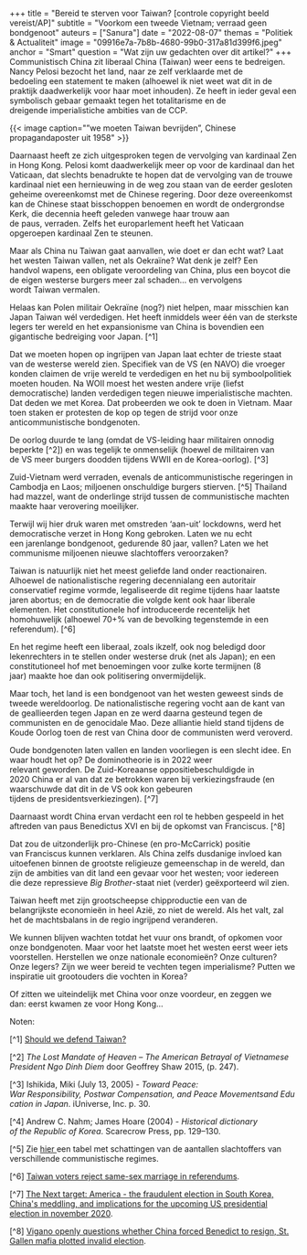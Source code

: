 +++
title = "Bereid te sterven voor Taiwan? [controle copyright beeld vereist/AP]"
subtitle = "Voorkom een tweede Vietnam; verraad geen bondgenoot"
auteurs = ["Sanura"]
date = "2022-08-07"
themas = "Politiek & Actualiteit"
image = "09916e7a-7b8b-4680-99b0-317a81d399f6.jpeg"
anchor = "Smart"
question = "Wat zijn uw gedachten over dit artikel?"
+++
Communistisch China zit liberaal China (Taiwan) weer eens te bedreigen. Nancy Pelosi bezocht het land, naar ze zelf verklaarde met de bedoeling een statement te maken (alhoewel ik niet weet wat dit in de praktijk daadwerkelijk voor haar moet inhouden). Ze heeft in ieder geval een symbolisch gebaar gemaakt tegen het totalitarisme en de dreigende imperialistiche ambities van de CCP. 

{{< image caption="”we moeten Taiwan bevrijden”, Chinese propagandaposter uit 1958" >}}

Daarnaast heeft ze zich uitgesproken tegen de vervolging van kardinaal Zen in Hong Kong. Pelosi komt daadwerkelijk meer op voor de kardinaal dan het Vaticaan, dat slechts benadrukte te hopen dat de vervolging van de trouwe kardinaal niet een hernieuwing in de weg zou staan van de eerder gesloten geheime overeenkomst met de Chinese regering. Door deze overeenkomst kan de Chinese staat bisschoppen benoemen en wordt de ondergrondse Kerk, die decennia heeft geleden vanwege haar trouw aan de paus, verraden. Zelfs het europarlement heeft het Vaticaan opgeroepen kardinaal Zen te steunen.

Maar als China nu Taiwan gaat aanvallen, wie doet er dan echt wat? Laat het westen Taiwan vallen, net als Oekraïne? Wat denk je zelf? Een handvol wapens, een obligate veroordeling van China, plus een boycot die de eigen westerse burgers meer zal schaden… en vervolgens wordt Taiwan vermalen.

Helaas kan Polen militair Oekraïne (nog?) niet helpen, maar misschien kan Japan Taiwan wél verdedigen. Het heeft inmiddels weer één van de sterkste legers ter wereld en het expansionisme van China is bovendien een gigantische bedreiging voor Japan. [^1]

Dat we moeten hopen op ingrijpen van Japan laat echter de trieste staat van de westerse wereld zien. Specifiek van de VS (en NAVO) die vroeger konden claimen de vrije wereld te verdedigen en het nu bij symboolpolitiek moeten houden. Na WOII moest het westen andere vrije (liefst democratische) landen verdedigen tegen nieuwe imperialistische machten. Dat deden we met Korea. Dat probeerden we ook te doen in Vietnam. Maar toen staken er protesten de kop op tegen de strijd voor onze anticommunistische bondgenoten. 

De oorlog duurde te lang (omdat de VS-leiding haar militairen onnodig beperkte [^2]) en was tegelijk te onmenselijk (hoewel de militairen van de VS meer burgers doodden tijdens WWII en de Korea-oorlog). [^3]

Zuid-Vietnam werd verraden, evenals de anticommunistische regeringen in Cambodja en Laos; miljoenen onschuldige burgers stierven. [^5] Thailand had mazzel, want de onderlinge strijd tussen de communistische machten maakte haar verovering moeilijker. 

Terwijl wij hier druk waren met omstreden ‘aan-uit’ lockdowns, werd het democratische verzet in Hong Kong gebroken. Laten we nu echt een jarenlange bondgenoot, gedurende 80 jaar, vallen? Laten we het communisme miljoenen nieuwe slachtoffers veroorzaken?

Taiwan is natuurlijk niet het meest geliefde land onder reactionairen. Alhoewel de nationalistische regering decennialang een autoritair conservatief regime vormde, legaliseerde dit regime tijdens haar laatste jaren abortus; en de democratie die volgde kent ook haar liberale elementen. Het constitutionele hof introduceerde recentelijk het homohuwelijk (alhoewel 70+% van de bevolking tegenstemde in een referendum). [^6]

En het regime heeft een liberaal, zoals ikzelf, ook nog beledigd door lekenrechters in te stellen onder westerse druk (net als Japan); en een constitutioneel hof met benoemingen voor zulke korte termijnen (8 jaar) maakte hoe dan ook politisering onvermijdelijk. 

Maar toch, het land is een bondgenoot van het westen geweest sinds de tweede wereldoorlog. De nationalistische regering vocht aan de kant van de geallieerden tegen Japan en ze werd daarna gesteund tegen de communisten en de genocidale Mao. Deze alliantie hield stand tijdens de Koude Oorlog toen de rest van China door de communisten werd veroverd. 

Oude bondgenoten laten vallen en landen voorliegen is een slecht idee. En waar houdt het op? De dominotheorie is in 2022 weer relevant geworden. De Zuid-Koreaanse oppositiebeschuldigde in 2020 China er al van dat ze betrokken waren bij verkiezingsfraude (en waarschuwde dat dit in de VS ook kon gebeuren tijdens de presidentsverkiezingen). [^7]

Daarnaast wordt China ervan verdacht een rol te hebben gespeeld in het aftreden van paus Benedictus XVI en bij de opkomst van Franciscus. [^8]

Dat zou de uitzonderlijk pro-Chinese (en pro-McCarrick) positie van Franciscus kunnen verklaren. Als China zelfs dusdanige invloed kan uitoefenen binnen de grootste religieuze gemeenschap in de wereld, dan zijn de ambities van dit land een gevaar voor het westen; voor iedereen die deze repressieve *Big Brother*-staat niet (verder) geëxporteerd wil zien.

Taiwan heeft met zijn grootscheepse chipproductie een van de belangrijkste economieën in heel Azië, zo niet de wereld. Als het valt, zal het de machtsbalans in de regio ingrijpend veranderen.

We kunnen blijven wachten totdat het vuur ons brandt, of opkomen voor onze bondgenoten. Maar voor het laatste moet het westen eerst weer iets voorstellen. Herstellen we onze nationale economieën? Onze culturen? Onze legers? Zijn we weer bereid te vechten tegen imperialisme? Putten we inspiratie uit grootouders die vochten in Korea?

Of zitten we uiteindelijk met China voor onze voordeur, en zeggen we dan: eerst kwamen ze voor Hong Kong…

Noten:

[^1] [Should we defend Taiwan?](https://freefloatingphilosophy.org/should-we-defend-taiwan/)

[^2] *The Lost Mandate of Heaven – The American Betrayal of Vietnamese President Ngo Dinh Diem* door Geoffrey Shaw 2015, (p. 247).

[^3] Ishikida, Miki (July 13, 2005) - *Toward Peace: War Responsibility, Postwar Compensation, and Peace Movementsand Education in Japan*. iUniverse, Inc. p. 30.

[^4] Andrew C. Nahm; James Hoare (2004) - *Historical dictionary of the Republic of Korea*. Scarecrow Press, pp. 129–130.

[^5] [](http://www.hawaii.edu/powerkills/COM.TAB1.GIF)Zie [hier ](http://www.hawaii.edu/powerkills/COM.TAB1.GIF)een tabel met schattingen van de aantallen slachtoffers van verschillende communistische regimes.

[^6] [Taiwan voters reject same-sex marriage in referendums](https://www.bbc.com/news/world-asia-46329877).[](https://www.bbc.com/news/world-asia-46329877)

[^7] [The Next target: America - the fraudulent election in South Korea, China's meddling, and implications for the upcoming US presidential election in november 2020](https://www.prnewswire.com/news-releases/the-next-target-america---the-fraudulent-election-in-south-korea-chinas-meddling-and-implications-for-the-upcoming-us-presidential-election-in-november-2020-301138214.html).

[^8] [Vigano openly questions whether China forced Benedict to resign, St. Gallen mafia plotted invalid election](https://www.fromrome.info/2020/07/26/vigano-openly-questions-whether-china-forced-benedict-to-resign-st-gallen-mafia-plotted-invalid-election/).